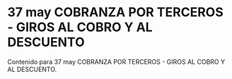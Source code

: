 # 37 may  COBRANZA POR TERCEROS - GIROS AL COBRO Y AL DESCUENTO

Contenido para 37 may  COBRANZA POR TERCEROS - GIROS AL COBRO Y AL DESCUENTO.